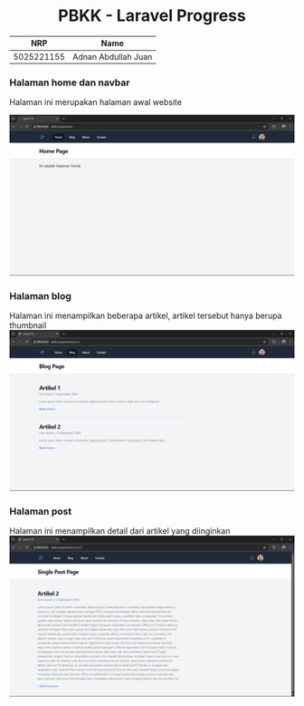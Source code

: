 <div align=center>

# PBKK - Laravel Progress

|    NRP     |        Name         |
| :--------: | :-----------------: |
| 5025221155 | Adnan Abdullah Juan |

</div>

### Halaman home dan navbar

Halaman ini merupakan halaman awal website

![alt text](public/progress/01.png)

### Halaman blog

Halaman ini menampilkan beberapa artikel, artikel tersebut hanya berupa thumbnail
![alt text](public/progress/02.png)

### Halaman post

Halaman ini menampilkan detail dari artikel yang diinginkan
![alt text](public/progress/03.png)
